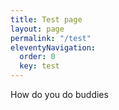 ```yaml
---
title: Test page
layout: page
permalink: "/test"
eleventyNavigation:
  order: 0
  key: test
---
```

How do you do buddies
